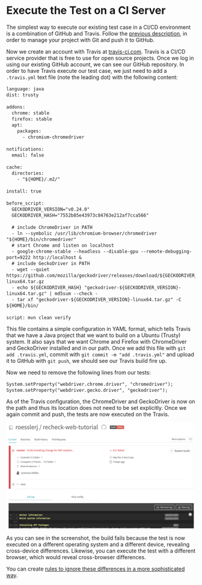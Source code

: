 # Execute the Test on a CI Server

The simplest way to execute our existing test case in a CI/CD environment is a combination of GitHub and Travis. Follow the [previous description](using-git-and-github.md), in order to manage your project with Git and push it to GitHub.

Now we create an account with Travis at [travis-ci.com](https://travis-ci.com/). Travis is a CI/CD service provider that is free to use for open source projects. Once we log in using our existing GitHub account, we can see our GitHub repository. In order to have Travis execute our test case, we just need to add a `.travis.yml` text file (note the leading dot) with the following content:

```
language: java
dist: trusty

addons:
  chrome: stable
  firefox: stable
  apt:
    packages:
      - chromium-chromedriver

notifications:
  email: false

cache:
  directories:
    - "${HOME}/.m2/"

install: true

before_script:
  GECKODRIVER_VERSION="v0.24.0"
  GECKODRIVER_HASH="7552b85e43973c84763e212af7cca566"

  # include ChromeDriver in PATH
  - ln --symbolic /usr/lib/chromium-browser/chromedriver "${HOME}/bin/chromedriver"
  # start Chrome and listen on localhost
  - google-chrome-stable --headless --disable-gpu --remote-debugging-port=9222 http://localhost &
  # include GeckoDriver in PATH
  - wget --quiet https://github.com/mozilla/geckodriver/releases/download/${GECKODRIVER_VERSION}/geckodriver-${GECKODRIVER_VERSION}-linux64.tar.gz
  - echo ${GECKODRIVER_HASH} "geckodriver-${GECKODRIVER_VERSION}-linux64.tar.gz" | md5sum --check -
  - tar xf "geckodriver-${GECKODRIVER_VERSION}-linux64.tar.gz" -C ${HOME}/bin/

script: mvn clean verify
```

This file contains a simple configuration in YAML format, which tells Travis that we have a Java project that we want to build on a Ubuntu (Trusty) system. It also says that we want Chrome and Firefox with ChromeDriver and GeckoDriver installed and in our path. Once we add this file with `git add .travis.yml`, commit with `git commit -m "add .travis.yml"` and upload it to GitHub with `git push`, we should see our Travis build fire up.

Now we need to remove the following lines from our tests:

```
System.setProperty("webdriver.chrome.driver", "chromedriver");
System.setProperty("webdriver.gecko.driver", "geckodriver");
```

As of the Travis configuration, the ChromeDriver and GeckoDriver is now on the path and thus its location does not need to be set explicitly. Once we again commit and push, the tests are now executed on the Travis.

![Travis failing build](travis-failing-build.png)
 
As you can see in the screenshot, the build fails because the test is now executed on a different operating system and a different device, revealing cross-device differences. Likewise, you can execute the test with a different browser, which would reveal cross-browser differences.

You can create [rules to ignore these differences in a more sophisticated way](rule-based-ignore.md).

